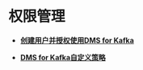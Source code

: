 # 权限管理<a name="UserPrivilegeManagement"></a>

-   **[创建用户并授权使用DMS for Kafka](创建用户并授权使用DMS-for-Kafka.md)**  

-   **[DMS for Kafka自定义策略](DMS-for-Kafka自定义策略.md)**  


